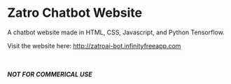 # Zatro Chatbot Website
A chatbot website made in HTML, CSS, Javascript, and Python Tensorflow.
<br>

Visit the website here: http://zatroai-bot.infinityfreeapp.com

<br><br>
***NOT FOR COMMERICAL USE***
